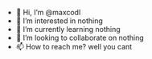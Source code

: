 - 👋 Hi, I’m @maxcodl
- 👀 I’m interested in nothing
- 🌱 I’m currently learning nothing
- 💞️ I’m looking to collaborate on nothing
- 📫 How to reach me? well you cant 

<!---
maxcodl/maxcodl is a ✨ special ✨ repository because its `README.md` (this file) appears on your GitHub profile.
You can click the Preview link to take a look at your changes.
--->
